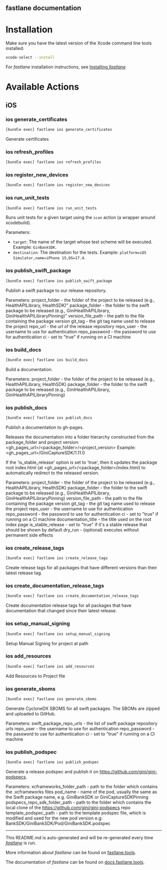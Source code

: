 fastlane documentation
----

# Installation

Make sure you have the latest version of the Xcode command line tools installed:

```sh
xcode-select --install
```

For _fastlane_ installation instructions, see [Installing _fastlane_](https://docs.fastlane.tools/#installing-fastlane)

# Available Actions

## iOS

### ios generate_certificates

```sh
[bundle exec] fastlane ios generate_certificates
```

Generate certificates


### ios refresh_profiles

```sh
[bundle exec] fastlane ios refresh_profiles
```



### ios register_new_devices

```sh
[bundle exec] fastlane ios register_new_devices
```



### ios run_unit_tests

```sh
[bundle exec] fastlane ios run_unit_tests
```

Runs unit tests for a given target using the `scan` action (a wrapper around xcodebuild).

Parameters:
- `target`: The name of the target whose test scheme will be executed. Example: `GinBankSDK`.
- `destination`: The destination for the tests. Example: `platform=iOS Simulator,name=iPhone 15,OS=17.4`.



### ios publish_swift_package

```sh
[bundle exec] fastlane ios publish_swift_package
```

Publish a swift package to our release repository.

Parameters:
  project_folder        - the folder of the project to be released (e.g., HealthAPILibrary, HealthSDK)"
  package_folder        - the folder to the swift package to be released (e.g., GiniHealthAPILibrary, GiniHealthAPILibraryPinning)"
  version_file_path     - the path to the file containing the package version
  git_tag               - the git tag name used to release the project
  repo_url              - the url of the release repository
  repo_user             - the username to use for authentication
  repo_password         - the password to use for authentication
  ci                    - set to "true" if running on a CI machine



### ios build_docs

```sh
[bundle exec] fastlane ios build_docs
```

Build a documentation.
 
Parameters:
  project_folder        - the folder of the project to be released (e.g., HealthAPILibrary, HealthSDK)
  package_folder        - the folder to the swift package to be released (e.g., GiniHealthAPILibrary, GiniHealthAPILibraryPinning)


### ios publish_docs

```sh
[bundle exec] fastlane ios publish_docs
```

Publish a documentation to gh-pages.

Releases the documentation into a folder hierarchy constructed from the package_folder and project version:
<gh_pages_url>/<package_folder>/<project_version>
Example: <gh_pages_url>/GiniCaptureSDK/1.11.0

If the 'is_stable_release' option is set to 'true', then it updates the package root index.html 
(at <gh_pages_url>/<package_folder>/index.html) to automatically redirect to the released version.

Parameters:
  project_folder        - the folder of the project to be released (e.g., HealthAPILibrary, HealthSDK)
  package_folder        - the folder to the swift package to be released (e.g., GiniHealthAPILibrary, GiniHealthAPILibraryPinning)
  version_file_path     - the path to the file containing the package version
  git_tag               - the git tag name used to release the project
  repo_user             - the username to use for authentication
  repo_password         - the password to use for authentication
  ci                    - set to "true" if running on a CI machine
  documentation_title   - the title used on the root index page
  is_stable_release     - set to "true" if it's a stable release that should be shown by default 
  dry_run               - (optional) executes without permanent side effects



### ios create_release_tags

```sh
[bundle exec] fastlane ios create_release_tags
```

Create release tags for all packages that have different versions than their latest release tag.


### ios create_documentation_release_tags

```sh
[bundle exec] fastlane ios create_documentation_release_tags
```

Create documentation release tags for all packages that have documentation that changed since their latest release.


### ios setup_manual_signing

```sh
[bundle exec] fastlane ios setup_manual_signing
```

Setup Manual Signing for project at path


### ios add_resources

```sh
[bundle exec] fastlane ios add_resources
```

Add Resources to Project file


### ios generate_sboms

```sh
[bundle exec] fastlane ios generate_sboms
```

Generate CycloneDX SBOMS for all swift packages. The SBOMs are zipped and uploaded to GitHub.

Parameters:
  swift_package_repo_urls     - the list of swift package repository urls
  repo_user                   - the username to use for authentication
  repo_password               - the password to use for authentication
  ci                          - set to "true" if running on a CI machine



### ios publish_podspec

```sh
[bundle exec] fastlane ios publish_podspec
```

Generate a release podspec and publish it on https://github.com/gini/gini-podspecs.

Parameters:
  xcframeworks_folder_path        - path to the folder which contains the .xcframeworks files
  pod_name                        - name of the pod, usually the same as the Swift package name, e.g. GiniBankSDK or GiniCaptureSDKPinning
  podspecs_repo_sdk_folder_path   - path to the folder which contains the local clone of the https://github.com/gini/gini-podspecs repo
  template_podspec_path           - path to the template podspec file, which is modified and used for the new pod version e.g: BankSDK/GiniBankSDK/Pod/GiniBankSDK.podspec



----

This README.md is auto-generated and will be re-generated every time [_fastlane_](https://fastlane.tools) is run.

More information about _fastlane_ can be found on [fastlane.tools](https://fastlane.tools).

The documentation of _fastlane_ can be found on [docs.fastlane.tools](https://docs.fastlane.tools).
